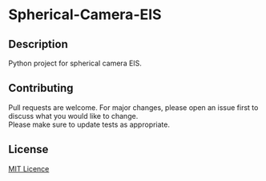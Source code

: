 # Spherical-Camera-EIS

## Description
Python project for spherical camera EIS.

## Contributing
Pull requests are welcome. For major changes, please open an issue first to discuss what you would like to change.  
Please make sure to update tests as appropriate.

## License
[MIT Licence](https://choosealicense.com/licenses/mit/)
